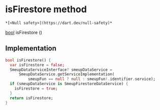


# isFirestore method




    *[<Null safety>](https://dart.dev/null-safety)*




[bool](https://api.flutter.dev/flutter/dart-core/bool-class.html) isFirestore
()








## Implementation

```dart
bool isFirestore() {
  var isFirestore = false;
  SmeupDataServiceInterface? smeupDataService =
      SmeupDataService.getServiceImplementation(
          smeupFun == null ? null : smeupFun!.identifier.service);
  if (smeupDataService is SmeupFirestoreDataService) {
    isFirestore = true;
  }
  return isFirestore;
}
```







